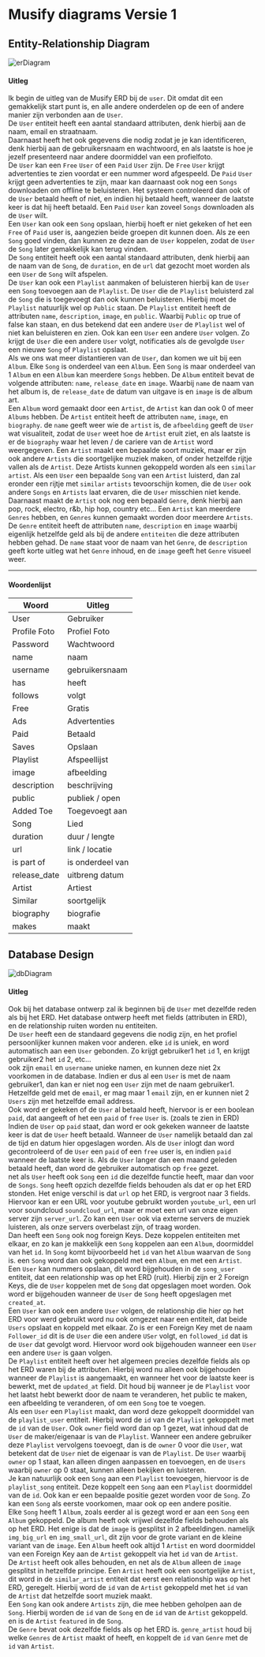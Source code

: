 # Musify diagrams Versie 1
## Entity-Relationship Diagram
![erDiagram](images/v1/erd.png)

#### Uitleg
Ik begin de uitleg van de Musify ERD bij de `user`. Dit omdat dit een gemakkelijk start punt is, en alle andere onderdelen op de een of andere manier zijn verbonden aan de `User`. 
<br>
De `User` entiteit heeft een aantal standaard attributen, denk hierbij aan de naam, email en straatnaam. 
<br>
Daarnaast heeft het ook gegevens die nodig zodat je je kan identificeren, denk hierbij aan de gebruikersnaam en wachtwoord, en als laatste is hoe je jezelf presenteerd naar andere doormiddel van een profielfoto.
<br>
De `User` kan een `Free` `User` of een `Paid` `User` zijn. De `Free` `User` krijgt advertenties te zien voordat er een nummer word afgespeeld. De `Paid` `User` krijgt geen advertenties te zijn, maar kan daarnaast ook nog een `Songs` downloaden om offline te beluisteren.
Het systeem controleerd dan ook of de `User` betaald heeft of niet, en indien hij betaald heeft, wanneer de laatste keer is dat hij heeft betaald.
Een `Paid` `User` kan zoveel `Songs` downloaden als de `User` wilt.
<br>
Een `User` kan ook een `Song` opslaan, hierbij hoeft er niet gekeken of het een `Free` of `Paid` user is, aangezien beide groepen dit kunnen doen. 
Als ze een `Song` goed vinden, dan kunnen ze deze aan de `User` koppelen, zodat de `User` de `Song` later gemakkelijk kan terug vinden.
<br>
De `Song` entiteit heeft ook een aantal standaard attributen, denk hierbij aan de naam van de `Song`, de `duration`, en de `url` dat gezocht moet worden als een `User` de `Song` wilt afspelen.
<br>
De `User` kan ook een `Playlist` aanmaken of beluisteren hierbij kan de `User` een `Song` toevoegen aan de `Playlist`. De `User` die de `Playlist` beluisterd zal de `Song` die is toegevoegt dan ook kunnen beluisteren.
Hierbij moet de `Playlist` natuurlijk wel op `Public` staan. De `Playlist` entiteit heeft de attributen `name`, `description`, `image`, en `public`. Waarbij `Public` op true of false kan staan, en dus betekend dat een andere `User` de `Playlist` wel of niet kan beluisteren en zien.
Ook kan een `User` een andere `User` volgen. Zo krijgt de `User` die een andere `User` volgt, notificaties als de gevolgde `User` een nieuwe `Song` of `Playlist` opslaat.
<br>
Als we ons wat meer distantieren van de `User`, dan komen we uit bij een `Album`. Elke `Song` is onderdeel van een `Album`. Een `Song` is maar onderdeel van 1 `Album` en een `Album` kan meerdere `Songs` hebben.
De `Album` entiteit bevat de volgende attributen: `name`, `release_date` en `image`. Waarbij `name` de naam van het album is, de `release_date` de datum van uitgave is en `image` is de album art.
<br>
Een `Album` word gemaakt door een `Artist`, de `Artist` kan dan ook 0 of meer `Albums` hebben.
De `Artist` entiteit heeft de attributen `name`, `image`, en `biography`. de `name` geeft weer wie de `artist` is, de `afbeelding` geeft de `User` wat visualiteit, zodat de `User` weet hoe de `Artist` eruit ziet, en als laatste is er de `biography` waar het leven / de cariere van de `Artist` word weergegeven.
Een `Artist` maakt een bepaalde soort muziek, maar er zijn ook andere `Artists` die soortgelijke muziek maken, of onder hetzelfde rijtje vallen als de `Artist`.
Deze Artists kunnen gekoppeld worden als een `similar` `artist`. Als een `User` een bepaalde `Song` van een `Artist` luisterd, dan zal eronder een rijtje met `similar` `artists` tevoorschijn komen, die de `User` ook andere `Songs` en `Artists` laat ervaren, die de `User` misschien niet kende.
Daarnaast maakt de `Artist` ook nog een bepaald `Genre`, denk hierbij aan pop, rock, electro, r&b, hip hop, country etc... Een `Artist` kan meerdere `Genres` hebben, en `Genres` kunnen gemaakt worden door meerdere `Artists`.
De `Genre` entiteit heeft de attributen `name`, `description` en `image` waarbij eigenlijk hetzelfde geld als bij de andere `entiteiten` die deze attributen hebben gehad.
De `name` staat voor de naam van het `Genre`, de `description` geeft korte uitleg wat het `Genre` inhoud, en de `image` geeft het `Genre` visueel weer.

---

#### Woordenlijst
| Woord 			| 	Uitleg 			|
| ----- 			| ------ 			|
| User  			| Gebruiker			|
| Profile Foto		| Profiel Foto		|
| Password 			| Wachtwoord		|
| name				| naam				|
| username			| gebruikersnaam	|
| has				| heeft				|
| follows			| volgt				|
| Free				| Gratis			|
| Ads				| Advertenties		|
| Paid				| Betaald			|
| Saves				| Opslaan			|
| Playlist 			| Afspeellijst		|
| image				| afbeelding		|
| description		| beschrijving		|
| public 			| publiek / open	|
| Added Toe			| Toegevoegt aan	|
| Song				| Lied				|
| duration			| duur / lengte		|
| url				| link / locatie	|
| is part of		| is onderdeel van	|
| release_date 		| uitbreng datum	|
| Artist			| Artiest			|
| Similar			| soortgelijk 		|
| biography 		| biografie			|
| makes				| maakt				|



## Database Design
![dbDiagram](images/v1/dbo.png)

#### Uitleg
Ook bij het database ontwerp zal ik beginnen bij de `User` met dezelfde reden als bij het ERD.
Het database ontwerp heeft met fields (attributen in ERD), en de relationship ruiten worden nu entiteiten. 
<Br>
De `User` heeft een de standaard gegevens die nodig zijn, en het profiel persoonlijker kunnen maken voor anderen. 
elke `id` is uniek, en word automatisch aan een `User` gebonden. Zo krijgt gebruiker1 het `id` 1, en krijgt gebruiker2 het `id` 2, etc...
<br>
ook zijn `email` en `username` unieke namen, en kunnen deze niet 2x voorkomen in de database. Indien er dus al een `User` is met de naam gebruiker1, dan kan er niet nog een `User` zijn met de naam gebruiker1.
Hetzelfde geld met de `email`, er mag maar 1 `email` zijn, en er kunnen niet 2 `Users` zijn met hetzelfde email address.
<br>
Ook word er gekeken of de `User` al betaald heeft, hiervoor is er een boolean `paid`, dat aangeeft of het een `paid` of `free` `User` is. (zoals te zien in ERD)
Indien de `User` op `paid` staat, dan word er ook gekeken wanneer de laatste keer is dat de `User` heeft betaald. Wanneer de `User` namelijk betaald dan zal de tijd en datum hier opgeslagen worden.
Als de `User` inlogt dan word gecontroleerd of de `User` een `paid` of een `free` user is, en indien `paid` wanneer de laatste keer is.
Als de `User` langer dan een maand geleden betaald heeft, dan word de gebruiker automatisch op `free` gezet.
<br>
net als `User` heeft ook `Song` een `id` die dezelfde functie heeft, maar dan voor de `Songs`.
`Song` heeft opzich dezelfde fields behouden als dat er op het ERD stonden. 
Het enige verschil is dat `url` op het ERD, is vergroot naar 3 fields. Hiervoor kan er een URL voor youtube gebruikt worden `youtube_url`, een url voor soundcloud `soundcloud_url`, maar er moet een url van onze eigen server zijn `server_url`.
Zo kan een `User` ook via externe servers de muziek luisteren, als onze servers overbelast zijn, of traag worden.
<br>
Dan heeft een `Song` ook nog foreign Keys. Deze koppelen entiteiten met elkaar, en zo kan je makkelijk een `Song` koppelen aan een `Album`, doormiddel van het `id`.
In `Song` komt bijvoorbeeld het `id` van het `Album` waarvan de `Song` is.
een `Song` word dan ook gekoppeld met een `Album`, en met een `Artist`.
<br>
Een `User` kan nummers opslaan, dit word bijgehouden in de `song_user` entiteit, dat een relationship was op het ERD (ruit).
Hierbij zijn er 2 Foreign Keys, die de `User` koppelen met de `Song` dat opgeslagen moet worden.
Ook word er bijgehouden wanneer de `User` de `Song` heeft opgeslagen met `created_at`.
<br>
Een `User` kan ook een andere `User` volgen, de relationship die hier op het ERD voor werd gebruikt word nu ook omgezet naar een entiteit, dat beide `Users` opslaat en koppeld met elkaar.
Zo is er een Foreign Key met de naam `Follower_id` dit is de `User` die een andere `USer` volgt, en `followed_id` dat is de `User` dat gevolgt word. Hiervoor word ook bijgehouden wanneer een `User` een andere `User` is gaan volgen.
<br>
De `Playlist` entiteit heeft over het algemeen precies dezelfde fields als op het ERD waren bij de attributen. Hierbij word nu alleen ook bijgehouden wanneer de `Playlist` is aangemaakt, en wanneer het voor de laatste keer is bewerkt, met de `updated_at` field.
Dit houd bij wanneer je de `Playlist` voor het laatst hebt bewerkt door de naam te veranderen, het public te maken, een afbeelding te veranderen, of om een `Song` toe te voegen.
<br>
Als een `User` een `Playlist` maakt, dan word deze gekoppelt doormiddel van de `playlist_user` entiteit. Hierbij word de `id` van de `Playlist` gekoppelt met de `id` van de `User`.
Ook `owner` field word dan op 1 gezet, wat inhoud dat de `User` de maker/eigenaar is van de `Playlist`. 
Wanneer een andere gebruiker deze `Playlist` vervolgens toevoegt, dan is de `owner` 0 voor die `User`, wat betekent dat de `User` niet de eigenaar is van de `Playlist`.
De `User` waarbij `owner` op 1 staat, kan alleen dingen aanpassen en toevoegen, en de `Users` waarbij `owner` op 0 staat, kunnen alleen bekijken en luisteren.
<br>
Je kan natuurlijk ook een `Song` aan een `Playlist` toevoegen, hiervoor is de `playlist_song` entiteit.
Deze koppelt een `Song` aan een `Playlist` doormiddel van de `id`. Ook kan er een bepaalde positie gezet worden voor de `Song`. Zo kan een `Song` als eerste voorkomen, maar ook op een andere positie.
<br>
Elke `Song` heeft 1 `Album`, zoals eerder al is gezegt word er aan een `Song` een `Album` gekoppeld.
De album heeft ook vrijwel dezelfde fields behouden als op het ERD. Het enige is dat de `image` is gesplitst in 2 afbeeldingen. namelijk `img_big_url` en `img_small_url`, dit zijn voor de grote variant en de kleine variant van de `image`.
Een `Album` heeft ook altijd 1 `Artist` en word doormiddel van een Foreign Key aan de `Artist` gekoppelt via het `id` van de `Artist`.
<br>
De `Artist` heeft ook alles behouden, en net als de `Album` alleen de `image` gesplitst in hetzelfde principe.
Een `Artist` heeft ook een soortgelijke `Artist`, dit word in de `similar_artist` entiteit dat eerst een relationship was op het ERD, geregelt.
Hierbij word de `id` van de `Artist` gekoppeld met het `id` van de `Artist` dat hetzelfde soort muziek maakt.
<br>
Een `Song` kan ook andere `Artists` zijn, die mee hebben geholpen aan de `Song`. Hierbij worden de `id` van de `Song` en de `id` van de `Artist` gekoppeld.
en is de `Artist` `featured` in de `Song`.
<br>
De `Genre` bevat ook dezelfde fields als op het ERD is. 
`genre_artist` houd bij welke `Genres` de `Artist` maakt of heeft, en koppelt de `id` van `Genre` met de `id` van `Artist`.


